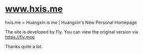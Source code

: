 # www.hxis.me
hxis.me = Huangxin is me | Huangxin's New Personal Homepage

The site is developed by Fly. You can view the original version via https://fly.moe

Thanks quite a lot.
